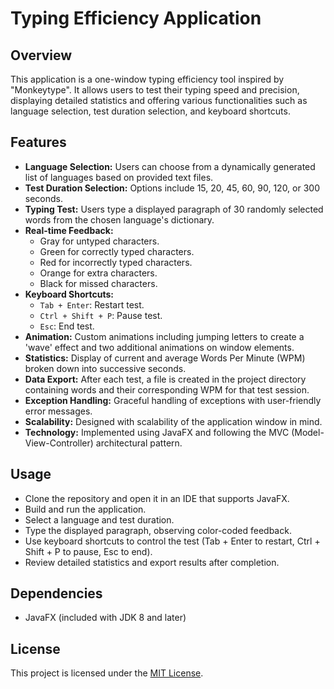 # Typing Efficiency Application

## Overview

This application is a one-window typing efficiency tool inspired by "Monkeytype". It allows users to test their typing speed and precision, displaying detailed statistics and offering various functionalities such as language selection, test duration selection, and keyboard shortcuts.

## Features

- **Language Selection:** Users can choose from a dynamically generated list of languages based on provided text files.
- **Test Duration Selection:** Options include 15, 20, 45, 60, 90, 120, or 300 seconds.
- **Typing Test:** Users type a displayed paragraph of 30 randomly selected words from the chosen language's dictionary.
- **Real-time Feedback:**
    - Gray for untyped characters.
    - Green for correctly typed characters.
    - Red for incorrectly typed characters.
    - Orange for extra characters.
    - Black for missed characters.
- **Keyboard Shortcuts:**
    - `Tab + Enter`: Restart test.
    - `Ctrl + Shift + P`: Pause test.
    - `Esc`: End test.
- **Animation:** Custom animations including jumping letters to create a 'wave' effect and two additional animations on window elements.
- **Statistics:** Display of current and average Words Per Minute (WPM) broken down into successive seconds.
- **Data Export:** After each test, a file is created in the project directory containing words and their corresponding WPM for that test session.
- **Exception Handling:** Graceful handling of exceptions with user-friendly error messages.
- **Scalability:** Designed with scalability of the application window in mind.
- **Technology:** Implemented using JavaFX and following the MVC (Model-View-Controller) architectural pattern.

## Usage

- Clone the repository and open it in an IDE that supports JavaFX.
- Build and run the application.
- Select a language and test duration.
- Type the displayed paragraph, observing color-coded feedback.
- Use keyboard shortcuts to control the test (Tab + Enter to restart, Ctrl + Shift + P to pause, Esc to end).
- Review detailed statistics and export results after completion.

## Dependencies

- JavaFX (included with JDK 8 and later)


## License

This project is licensed under the [MIT License](LICENSE).

